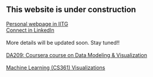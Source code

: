 ## This website is under construction
[Personal webpage in IITG](https://www.iitg.ac.in/cse/student-pages/k.prachuryya) <br>
[Connect in LinkedIn](https://www.linkedin.com/in/prachuryyakaushik/) <br>
<br>
More details will be updated soon. Stay tuned!! <br>
<br>
[DA209: Coursera course on Data Modeling & Visualization](https://prachuryyakaushik.github.io/DA209_DMV/)<br>
<br>
[Machine Learning (CS361) Visualizations](https://prachuryyakaushik.github.io/ml/)<br>
